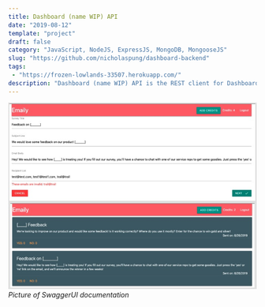 ```yaml
---
title: Dashboard (name WIP) API
date: "2019-08-12"
template: "project"
draft: false
category: "JavaScript, NodeJS, ExpressJS, MongoDB, MongooseJS"
slug: "https://github.com/nicholaspung/dashboard-backend"
tags: 
 - "https://frozen-lowlands-33507.herokuapp.com/"
description: "Dashboard (name WIP) API is the REST client for Dashboard (name WIP). Current tools created are a todo list and a habit tracker. In addition to the technologies used, Dashboard (name WIP) API was built using PassportJS and SwaggerUI."
---
```

![](/media/emaily.jpg)
*Picture of SwaggerUI documentation*